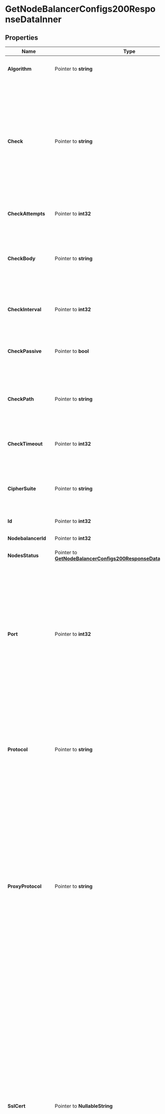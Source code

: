 # GetNodeBalancerConfigs200ResponseDataInner

## Properties

Name | Type | Description | Notes
------------ | ------------- | ------------- | -------------
**Algorithm** | Pointer to **string** | What algorithm this NodeBalancer should use for routing traffic to backends. | [optional] [default to "roundrobin"]
**Check** | Pointer to **string** | The type of check to perform against backends to ensure they are serving requests. This is used to determine if backends are up or down.  - If &#x60;none&#x60; no check is performed. - &#x60;connection&#x60; requires only a connection to the backend to succeed. - &#x60;http&#x60; and &#x60;http_body&#x60; rely on the backend serving HTTP, and that the response returned matches what is expected. | [optional] [default to "none"]
**CheckAttempts** | Pointer to **int32** | How many times to attempt a check before considering a backend to be down. | [optional] [default to 3]
**CheckBody** | Pointer to **string** | This value must be present in the response body of the check in order for it to pass. If this value is not present in the response body of a check request, the backend is considered to be down. | [optional] 
**CheckInterval** | Pointer to **int32** | How often, in seconds, to check that backends are up and serving requests.  Must be greater than &#x60;check_timeout&#x60;. | [optional] [default to 31]
**CheckPassive** | Pointer to **bool** | If true, any response from this backend with a &#x60;5xx&#x60; status code will be enough for it to be considered unhealthy and taken out of rotation. | [optional] [default to true]
**CheckPath** | Pointer to **string** | The URL path to check on each backend. If the backend does not respond to this request it is considered to be down. | [optional] 
**CheckTimeout** | Pointer to **int32** | How long, in seconds, to wait for a check attempt before considering it failed.  Must be less than &#x60;check_interval&#x60;. | [optional] [default to 30]
**CipherSuite** | Pointer to **string** | What ciphers to use for SSL connections served by this NodeBalancer.  - &#x60;legacy&#x60; is considered insecure and should only be used if necessary. | [optional] [default to "recommended"]
**Id** | Pointer to **int32** | This config&#39;s unique ID. | [optional] [readonly] 
**NodebalancerId** | Pointer to **int32** | The ID for the NodeBalancer this config belongs to. | [optional] [readonly] 
**NodesStatus** | Pointer to [**GetNodeBalancerConfigs200ResponseDataInnerNodesStatus**](GetNodeBalancerConfigs200ResponseDataInnerNodesStatus.md) |  | [optional] 
**Port** | Pointer to **int32** | The port this Config is for. These values must be unique across configs on a single NodeBalancer (you can&#39;t have two configs for port 80, for example).  While some ports imply some protocols, no enforcement is done and you may configure your NodeBalancer however is useful to you. For example, while port 443 is generally used for HTTPS, you do not need SSL configured to have a NodeBalancer listening on port 443. | [optional] [default to 80]
**Protocol** | Pointer to **string** | The protocol this port is configured to serve.  - The &#x60;http&#x60; and &#x60;tcp&#x60; protocols do not support &#x60;ssl_cert&#x60; and &#x60;ssl_key&#x60;.  - The &#x60;https&#x60; protocol is mutually required with &#x60;ssl_cert&#x60; and &#x60;ssl_key&#x60;.  Review our guide on [Available Protocols](https://www.linode.com/docs/products/networking/nodebalancers/guides/protocols/) for information on protocol features. | [optional] [default to "http"]
**ProxyProtocol** | Pointer to **string** | ProxyProtocol is a TCP extension that sends initial TCP connection information such as source/destination IPs and ports to backend devices. This information would be lost otherwise. Backend devices must be configured to work with ProxyProtocol if enabled.  - If omitted, or set to &#x60;none&#x60;, the NodeBalancer doesn&#39;t send any auxiliary data over TCP connections. This is the default. - If set to &#x60;v1&#x60;, the human-readable header format (Version 1) is used. Requires &#x60;tcp&#x60; protocol. - If set to &#x60;v2&#x60;, the binary header format (Version 2) is used. Requires &#x60;tcp&#x60; protocol. | [optional] [default to "none"]
**SslCert** | Pointer to **NullableString** |  The PEM-formatted public SSL certificate (or the combined PEM-formatted SSL certificate and Certificate Authority chain) that should be served on this NodeBalancerConfig&#39;s port.  Line breaks must be represented as &#x60;\\n&#x60; in the string for requests (but not when using the Linode CLI).  [Diffie-Hellman Parameters](https://www.linode.com/docs/products/networking/nodebalancers/guides/ssl-termination/#diffie-hellman-parameters) can be included in this value to enable forward secrecy.  The contents of this field will not be shown in any responses that display the NodeBalancerConfig. Instead, &#x60;&lt;REDACTED&gt;&#x60; will be printed where the field appears.  The read-only &#x60;ssl_commonname&#x60; and &#x60;ssl_fingerprint&#x60; fields in a NodeBalancerConfig response are automatically derived from your certificate. Please refer to these fields to verify that the appropriate certificate was assigned to your NodeBalancerConfig. | [optional] 
**SslCommonname** | Pointer to **string** | The read-only common name automatically derived from the SSL certificate assigned to this NodeBalancerConfig. Please refer to this field to verify that the appropriate certificate is assigned to your NodeBalancerConfig. | [optional] [readonly] 
**SslFingerprint** | Pointer to **string** | The read-only SHA1-encoded fingerprint automatically derived from the SSL certificate assigned to this NodeBalancerConfig. Please refer to this field to verify that the appropriate certificate is assigned to your NodeBalancerConfig. | [optional] [readonly] 
**SslKey** | Pointer to **NullableString** | The PEM-formatted private key for the SSL certificate set in the &#x60;ssl_cert&#x60; field.  Line breaks must be represented as &#x60;\\n&#x60; in the string for requests (but not when using the Linode CLI).  The contents of this field will not be shown in any responses that display the NodeBalancerConfig. Instead, &#x60;&lt;REDACTED&gt;&#x60; will be printed where the field appears.  The read-only &#x60;ssl_commonname&#x60; and &#x60;ssl_fingerprint&#x60; fields in a NodeBalancerConfig response are automatically derived from your certificate. Please refer to these fields to verify that the appropriate certificate was assigned to your NodeBalancerConfig. | [optional] 
**Stickiness** | Pointer to **string** | Controls how session stickiness is handled on this port.  - If set to &#x60;none&#x60; connections will always be assigned a backend based on the algorithm configured. - If set to &#x60;table&#x60; sessions from the same remote address will be routed to the same backend. - For HTTP or HTTPS clients, &#x60;http_cookie&#x60; allows sessions to be routed to the same backend based on a cookie set by the NodeBalancer. | [optional] [default to "none"]

## Methods

### NewGetNodeBalancerConfigs200ResponseDataInner

`func NewGetNodeBalancerConfigs200ResponseDataInner() *GetNodeBalancerConfigs200ResponseDataInner`

NewGetNodeBalancerConfigs200ResponseDataInner instantiates a new GetNodeBalancerConfigs200ResponseDataInner object
This constructor will assign default values to properties that have it defined,
and makes sure properties required by API are set, but the set of arguments
will change when the set of required properties is changed

### NewGetNodeBalancerConfigs200ResponseDataInnerWithDefaults

`func NewGetNodeBalancerConfigs200ResponseDataInnerWithDefaults() *GetNodeBalancerConfigs200ResponseDataInner`

NewGetNodeBalancerConfigs200ResponseDataInnerWithDefaults instantiates a new GetNodeBalancerConfigs200ResponseDataInner object
This constructor will only assign default values to properties that have it defined,
but it doesn't guarantee that properties required by API are set

### GetAlgorithm

`func (o *GetNodeBalancerConfigs200ResponseDataInner) GetAlgorithm() string`

GetAlgorithm returns the Algorithm field if non-nil, zero value otherwise.

### GetAlgorithmOk

`func (o *GetNodeBalancerConfigs200ResponseDataInner) GetAlgorithmOk() (*string, bool)`

GetAlgorithmOk returns a tuple with the Algorithm field if it's non-nil, zero value otherwise
and a boolean to check if the value has been set.

### SetAlgorithm

`func (o *GetNodeBalancerConfigs200ResponseDataInner) SetAlgorithm(v string)`

SetAlgorithm sets Algorithm field to given value.

### HasAlgorithm

`func (o *GetNodeBalancerConfigs200ResponseDataInner) HasAlgorithm() bool`

HasAlgorithm returns a boolean if a field has been set.

### GetCheck

`func (o *GetNodeBalancerConfigs200ResponseDataInner) GetCheck() string`

GetCheck returns the Check field if non-nil, zero value otherwise.

### GetCheckOk

`func (o *GetNodeBalancerConfigs200ResponseDataInner) GetCheckOk() (*string, bool)`

GetCheckOk returns a tuple with the Check field if it's non-nil, zero value otherwise
and a boolean to check if the value has been set.

### SetCheck

`func (o *GetNodeBalancerConfigs200ResponseDataInner) SetCheck(v string)`

SetCheck sets Check field to given value.

### HasCheck

`func (o *GetNodeBalancerConfigs200ResponseDataInner) HasCheck() bool`

HasCheck returns a boolean if a field has been set.

### GetCheckAttempts

`func (o *GetNodeBalancerConfigs200ResponseDataInner) GetCheckAttempts() int32`

GetCheckAttempts returns the CheckAttempts field if non-nil, zero value otherwise.

### GetCheckAttemptsOk

`func (o *GetNodeBalancerConfigs200ResponseDataInner) GetCheckAttemptsOk() (*int32, bool)`

GetCheckAttemptsOk returns a tuple with the CheckAttempts field if it's non-nil, zero value otherwise
and a boolean to check if the value has been set.

### SetCheckAttempts

`func (o *GetNodeBalancerConfigs200ResponseDataInner) SetCheckAttempts(v int32)`

SetCheckAttempts sets CheckAttempts field to given value.

### HasCheckAttempts

`func (o *GetNodeBalancerConfigs200ResponseDataInner) HasCheckAttempts() bool`

HasCheckAttempts returns a boolean if a field has been set.

### GetCheckBody

`func (o *GetNodeBalancerConfigs200ResponseDataInner) GetCheckBody() string`

GetCheckBody returns the CheckBody field if non-nil, zero value otherwise.

### GetCheckBodyOk

`func (o *GetNodeBalancerConfigs200ResponseDataInner) GetCheckBodyOk() (*string, bool)`

GetCheckBodyOk returns a tuple with the CheckBody field if it's non-nil, zero value otherwise
and a boolean to check if the value has been set.

### SetCheckBody

`func (o *GetNodeBalancerConfigs200ResponseDataInner) SetCheckBody(v string)`

SetCheckBody sets CheckBody field to given value.

### HasCheckBody

`func (o *GetNodeBalancerConfigs200ResponseDataInner) HasCheckBody() bool`

HasCheckBody returns a boolean if a field has been set.

### GetCheckInterval

`func (o *GetNodeBalancerConfigs200ResponseDataInner) GetCheckInterval() int32`

GetCheckInterval returns the CheckInterval field if non-nil, zero value otherwise.

### GetCheckIntervalOk

`func (o *GetNodeBalancerConfigs200ResponseDataInner) GetCheckIntervalOk() (*int32, bool)`

GetCheckIntervalOk returns a tuple with the CheckInterval field if it's non-nil, zero value otherwise
and a boolean to check if the value has been set.

### SetCheckInterval

`func (o *GetNodeBalancerConfigs200ResponseDataInner) SetCheckInterval(v int32)`

SetCheckInterval sets CheckInterval field to given value.

### HasCheckInterval

`func (o *GetNodeBalancerConfigs200ResponseDataInner) HasCheckInterval() bool`

HasCheckInterval returns a boolean if a field has been set.

### GetCheckPassive

`func (o *GetNodeBalancerConfigs200ResponseDataInner) GetCheckPassive() bool`

GetCheckPassive returns the CheckPassive field if non-nil, zero value otherwise.

### GetCheckPassiveOk

`func (o *GetNodeBalancerConfigs200ResponseDataInner) GetCheckPassiveOk() (*bool, bool)`

GetCheckPassiveOk returns a tuple with the CheckPassive field if it's non-nil, zero value otherwise
and a boolean to check if the value has been set.

### SetCheckPassive

`func (o *GetNodeBalancerConfigs200ResponseDataInner) SetCheckPassive(v bool)`

SetCheckPassive sets CheckPassive field to given value.

### HasCheckPassive

`func (o *GetNodeBalancerConfigs200ResponseDataInner) HasCheckPassive() bool`

HasCheckPassive returns a boolean if a field has been set.

### GetCheckPath

`func (o *GetNodeBalancerConfigs200ResponseDataInner) GetCheckPath() string`

GetCheckPath returns the CheckPath field if non-nil, zero value otherwise.

### GetCheckPathOk

`func (o *GetNodeBalancerConfigs200ResponseDataInner) GetCheckPathOk() (*string, bool)`

GetCheckPathOk returns a tuple with the CheckPath field if it's non-nil, zero value otherwise
and a boolean to check if the value has been set.

### SetCheckPath

`func (o *GetNodeBalancerConfigs200ResponseDataInner) SetCheckPath(v string)`

SetCheckPath sets CheckPath field to given value.

### HasCheckPath

`func (o *GetNodeBalancerConfigs200ResponseDataInner) HasCheckPath() bool`

HasCheckPath returns a boolean if a field has been set.

### GetCheckTimeout

`func (o *GetNodeBalancerConfigs200ResponseDataInner) GetCheckTimeout() int32`

GetCheckTimeout returns the CheckTimeout field if non-nil, zero value otherwise.

### GetCheckTimeoutOk

`func (o *GetNodeBalancerConfigs200ResponseDataInner) GetCheckTimeoutOk() (*int32, bool)`

GetCheckTimeoutOk returns a tuple with the CheckTimeout field if it's non-nil, zero value otherwise
and a boolean to check if the value has been set.

### SetCheckTimeout

`func (o *GetNodeBalancerConfigs200ResponseDataInner) SetCheckTimeout(v int32)`

SetCheckTimeout sets CheckTimeout field to given value.

### HasCheckTimeout

`func (o *GetNodeBalancerConfigs200ResponseDataInner) HasCheckTimeout() bool`

HasCheckTimeout returns a boolean if a field has been set.

### GetCipherSuite

`func (o *GetNodeBalancerConfigs200ResponseDataInner) GetCipherSuite() string`

GetCipherSuite returns the CipherSuite field if non-nil, zero value otherwise.

### GetCipherSuiteOk

`func (o *GetNodeBalancerConfigs200ResponseDataInner) GetCipherSuiteOk() (*string, bool)`

GetCipherSuiteOk returns a tuple with the CipherSuite field if it's non-nil, zero value otherwise
and a boolean to check if the value has been set.

### SetCipherSuite

`func (o *GetNodeBalancerConfigs200ResponseDataInner) SetCipherSuite(v string)`

SetCipherSuite sets CipherSuite field to given value.

### HasCipherSuite

`func (o *GetNodeBalancerConfigs200ResponseDataInner) HasCipherSuite() bool`

HasCipherSuite returns a boolean if a field has been set.

### GetId

`func (o *GetNodeBalancerConfigs200ResponseDataInner) GetId() int32`

GetId returns the Id field if non-nil, zero value otherwise.

### GetIdOk

`func (o *GetNodeBalancerConfigs200ResponseDataInner) GetIdOk() (*int32, bool)`

GetIdOk returns a tuple with the Id field if it's non-nil, zero value otherwise
and a boolean to check if the value has been set.

### SetId

`func (o *GetNodeBalancerConfigs200ResponseDataInner) SetId(v int32)`

SetId sets Id field to given value.

### HasId

`func (o *GetNodeBalancerConfigs200ResponseDataInner) HasId() bool`

HasId returns a boolean if a field has been set.

### GetNodebalancerId

`func (o *GetNodeBalancerConfigs200ResponseDataInner) GetNodebalancerId() int32`

GetNodebalancerId returns the NodebalancerId field if non-nil, zero value otherwise.

### GetNodebalancerIdOk

`func (o *GetNodeBalancerConfigs200ResponseDataInner) GetNodebalancerIdOk() (*int32, bool)`

GetNodebalancerIdOk returns a tuple with the NodebalancerId field if it's non-nil, zero value otherwise
and a boolean to check if the value has been set.

### SetNodebalancerId

`func (o *GetNodeBalancerConfigs200ResponseDataInner) SetNodebalancerId(v int32)`

SetNodebalancerId sets NodebalancerId field to given value.

### HasNodebalancerId

`func (o *GetNodeBalancerConfigs200ResponseDataInner) HasNodebalancerId() bool`

HasNodebalancerId returns a boolean if a field has been set.

### GetNodesStatus

`func (o *GetNodeBalancerConfigs200ResponseDataInner) GetNodesStatus() GetNodeBalancerConfigs200ResponseDataInnerNodesStatus`

GetNodesStatus returns the NodesStatus field if non-nil, zero value otherwise.

### GetNodesStatusOk

`func (o *GetNodeBalancerConfigs200ResponseDataInner) GetNodesStatusOk() (*GetNodeBalancerConfigs200ResponseDataInnerNodesStatus, bool)`

GetNodesStatusOk returns a tuple with the NodesStatus field if it's non-nil, zero value otherwise
and a boolean to check if the value has been set.

### SetNodesStatus

`func (o *GetNodeBalancerConfigs200ResponseDataInner) SetNodesStatus(v GetNodeBalancerConfigs200ResponseDataInnerNodesStatus)`

SetNodesStatus sets NodesStatus field to given value.

### HasNodesStatus

`func (o *GetNodeBalancerConfigs200ResponseDataInner) HasNodesStatus() bool`

HasNodesStatus returns a boolean if a field has been set.

### GetPort

`func (o *GetNodeBalancerConfigs200ResponseDataInner) GetPort() int32`

GetPort returns the Port field if non-nil, zero value otherwise.

### GetPortOk

`func (o *GetNodeBalancerConfigs200ResponseDataInner) GetPortOk() (*int32, bool)`

GetPortOk returns a tuple with the Port field if it's non-nil, zero value otherwise
and a boolean to check if the value has been set.

### SetPort

`func (o *GetNodeBalancerConfigs200ResponseDataInner) SetPort(v int32)`

SetPort sets Port field to given value.

### HasPort

`func (o *GetNodeBalancerConfigs200ResponseDataInner) HasPort() bool`

HasPort returns a boolean if a field has been set.

### GetProtocol

`func (o *GetNodeBalancerConfigs200ResponseDataInner) GetProtocol() string`

GetProtocol returns the Protocol field if non-nil, zero value otherwise.

### GetProtocolOk

`func (o *GetNodeBalancerConfigs200ResponseDataInner) GetProtocolOk() (*string, bool)`

GetProtocolOk returns a tuple with the Protocol field if it's non-nil, zero value otherwise
and a boolean to check if the value has been set.

### SetProtocol

`func (o *GetNodeBalancerConfigs200ResponseDataInner) SetProtocol(v string)`

SetProtocol sets Protocol field to given value.

### HasProtocol

`func (o *GetNodeBalancerConfigs200ResponseDataInner) HasProtocol() bool`

HasProtocol returns a boolean if a field has been set.

### GetProxyProtocol

`func (o *GetNodeBalancerConfigs200ResponseDataInner) GetProxyProtocol() string`

GetProxyProtocol returns the ProxyProtocol field if non-nil, zero value otherwise.

### GetProxyProtocolOk

`func (o *GetNodeBalancerConfigs200ResponseDataInner) GetProxyProtocolOk() (*string, bool)`

GetProxyProtocolOk returns a tuple with the ProxyProtocol field if it's non-nil, zero value otherwise
and a boolean to check if the value has been set.

### SetProxyProtocol

`func (o *GetNodeBalancerConfigs200ResponseDataInner) SetProxyProtocol(v string)`

SetProxyProtocol sets ProxyProtocol field to given value.

### HasProxyProtocol

`func (o *GetNodeBalancerConfigs200ResponseDataInner) HasProxyProtocol() bool`

HasProxyProtocol returns a boolean if a field has been set.

### GetSslCert

`func (o *GetNodeBalancerConfigs200ResponseDataInner) GetSslCert() string`

GetSslCert returns the SslCert field if non-nil, zero value otherwise.

### GetSslCertOk

`func (o *GetNodeBalancerConfigs200ResponseDataInner) GetSslCertOk() (*string, bool)`

GetSslCertOk returns a tuple with the SslCert field if it's non-nil, zero value otherwise
and a boolean to check if the value has been set.

### SetSslCert

`func (o *GetNodeBalancerConfigs200ResponseDataInner) SetSslCert(v string)`

SetSslCert sets SslCert field to given value.

### HasSslCert

`func (o *GetNodeBalancerConfigs200ResponseDataInner) HasSslCert() bool`

HasSslCert returns a boolean if a field has been set.

### SetSslCertNil

`func (o *GetNodeBalancerConfigs200ResponseDataInner) SetSslCertNil(b bool)`

 SetSslCertNil sets the value for SslCert to be an explicit nil

### UnsetSslCert
`func (o *GetNodeBalancerConfigs200ResponseDataInner) UnsetSslCert()`

UnsetSslCert ensures that no value is present for SslCert, not even an explicit nil
### GetSslCommonname

`func (o *GetNodeBalancerConfigs200ResponseDataInner) GetSslCommonname() string`

GetSslCommonname returns the SslCommonname field if non-nil, zero value otherwise.

### GetSslCommonnameOk

`func (o *GetNodeBalancerConfigs200ResponseDataInner) GetSslCommonnameOk() (*string, bool)`

GetSslCommonnameOk returns a tuple with the SslCommonname field if it's non-nil, zero value otherwise
and a boolean to check if the value has been set.

### SetSslCommonname

`func (o *GetNodeBalancerConfigs200ResponseDataInner) SetSslCommonname(v string)`

SetSslCommonname sets SslCommonname field to given value.

### HasSslCommonname

`func (o *GetNodeBalancerConfigs200ResponseDataInner) HasSslCommonname() bool`

HasSslCommonname returns a boolean if a field has been set.

### GetSslFingerprint

`func (o *GetNodeBalancerConfigs200ResponseDataInner) GetSslFingerprint() string`

GetSslFingerprint returns the SslFingerprint field if non-nil, zero value otherwise.

### GetSslFingerprintOk

`func (o *GetNodeBalancerConfigs200ResponseDataInner) GetSslFingerprintOk() (*string, bool)`

GetSslFingerprintOk returns a tuple with the SslFingerprint field if it's non-nil, zero value otherwise
and a boolean to check if the value has been set.

### SetSslFingerprint

`func (o *GetNodeBalancerConfigs200ResponseDataInner) SetSslFingerprint(v string)`

SetSslFingerprint sets SslFingerprint field to given value.

### HasSslFingerprint

`func (o *GetNodeBalancerConfigs200ResponseDataInner) HasSslFingerprint() bool`

HasSslFingerprint returns a boolean if a field has been set.

### GetSslKey

`func (o *GetNodeBalancerConfigs200ResponseDataInner) GetSslKey() string`

GetSslKey returns the SslKey field if non-nil, zero value otherwise.

### GetSslKeyOk

`func (o *GetNodeBalancerConfigs200ResponseDataInner) GetSslKeyOk() (*string, bool)`

GetSslKeyOk returns a tuple with the SslKey field if it's non-nil, zero value otherwise
and a boolean to check if the value has been set.

### SetSslKey

`func (o *GetNodeBalancerConfigs200ResponseDataInner) SetSslKey(v string)`

SetSslKey sets SslKey field to given value.

### HasSslKey

`func (o *GetNodeBalancerConfigs200ResponseDataInner) HasSslKey() bool`

HasSslKey returns a boolean if a field has been set.

### SetSslKeyNil

`func (o *GetNodeBalancerConfigs200ResponseDataInner) SetSslKeyNil(b bool)`

 SetSslKeyNil sets the value for SslKey to be an explicit nil

### UnsetSslKey
`func (o *GetNodeBalancerConfigs200ResponseDataInner) UnsetSslKey()`

UnsetSslKey ensures that no value is present for SslKey, not even an explicit nil
### GetStickiness

`func (o *GetNodeBalancerConfigs200ResponseDataInner) GetStickiness() string`

GetStickiness returns the Stickiness field if non-nil, zero value otherwise.

### GetStickinessOk

`func (o *GetNodeBalancerConfigs200ResponseDataInner) GetStickinessOk() (*string, bool)`

GetStickinessOk returns a tuple with the Stickiness field if it's non-nil, zero value otherwise
and a boolean to check if the value has been set.

### SetStickiness

`func (o *GetNodeBalancerConfigs200ResponseDataInner) SetStickiness(v string)`

SetStickiness sets Stickiness field to given value.

### HasStickiness

`func (o *GetNodeBalancerConfigs200ResponseDataInner) HasStickiness() bool`

HasStickiness returns a boolean if a field has been set.


[[Back to Model list]](../README.md#documentation-for-models) [[Back to API list]](../README.md#documentation-for-api-endpoints) [[Back to README]](../README.md)


